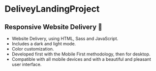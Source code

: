 # DeliveyLandingProject
## Responsive Website Delivery  🚚

* Website Delivery, using HTML, Sass and JavaScript.
* Includes a dark and light mode.
* Color customization.
* Developed first with the Mobile First methodology, then for desktop.
* Compatible with all mobile devices and with a beautiful and pleasant user interface. 

